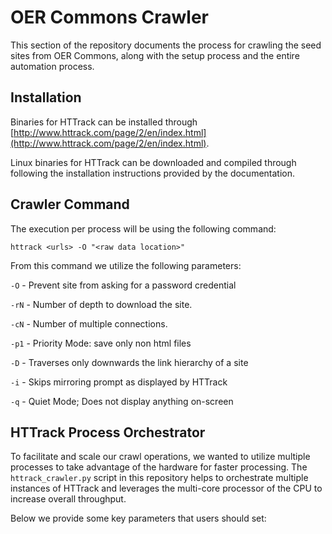 # OER Commons Crawler
This section of the repository documents the process for crawling the seed sites
from OER Commons, along with the setup process and the entire automation process.

## Installation
Binaries for HTTrack can be installed through
[http://www.httrack.com/page/2/en/index.html](http://www.httrack.com/page/2/en/index.html).

Linux binaries for HTTrack can be downloaded and compiled through following the
installation instructions provided by the documentation.

## Crawler Command
The execution per process will be using the following command:

    httrack <urls> -O "<raw data location>"

From this command we utilize the following parameters:

`-O` - Prevent site from asking for a password credential

`-rN` - Number of depth to download the site.

`-cN` - Number of multiple connections.

`-p1` - Priority Mode: save only non html files

`-D` - Traverses only downwards the link hierarchy of a site

`-i` - Skips mirroring prompt as displayed by HTTrack

`-q` - Quiet Mode; Does not display anything on-screen

## HTTrack Process Orchestrator
To facilitate and scale our crawl operations, we wanted to utilize multiple
processes to take advantage of the hardware for faster processing.
The `httrack_crawler.py` script in this repository helps to orchestrate multiple
instances of HTTrack and leverages the multi-core processor of the CPU to increase
overall throughput.

Below we provide some key parameters that users should set:
